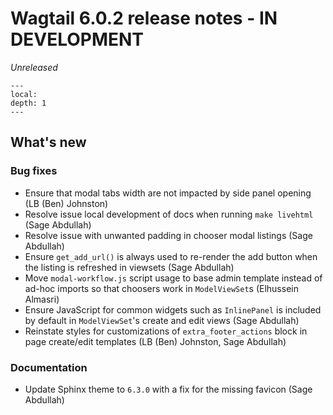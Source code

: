 # Wagtail 6.0.2 release notes - IN DEVELOPMENT

_Unreleased_

```{contents}
---
local:
depth: 1
---
```

## What's new

### Bug fixes

 * Ensure that modal tabs width are not impacted by side panel opening (LB (Ben) Johnston)
 * Resolve issue local development of docs when running `make livehtml` (Sage Abdullah)
 * Resolve issue with unwanted padding in chooser modal listings (Sage Abdullah)
 * Ensure `get_add_url()` is always used to re-render the add button when the listing is refreshed in viewsets (Sage Abdullah)
 * Move `modal-workflow.js` script usage to base admin template instead of ad-hoc imports so that choosers work in `ModelViewSet`s (Elhussein Almasri)
 * Ensure JavaScript for common widgets such as `InlinePanel` is included by default in `ModelViewSet`'s create and edit views (Sage Abdullah)
 * Reinstate styles for customizations of `extra_footer_actions` block in page create/edit templates (LB (Ben) Johnston, Sage Abdullah)


### Documentation

 * Update Sphinx theme to `6.3.0` with a fix for the missing favicon (Sage Abdullah)
